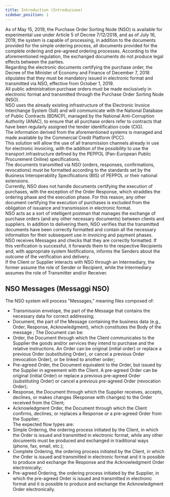 ```yaml
---
title: Introduction (Introduzione)
sidebar_position: 1
---
```


As of May 15, 2019, the Purchase Order Sorting Node (NSO) is available for experimental use under Article 5 of Decree 7/12/2018, and as of July 16, 2019, the system is capable of processing, in addition to the documents provided for the simple ordering process, all documents provided for the complete ordering and pre-agreed ordering processes. According to the aforementioned regulation, the exchanged documents do not produce legal effects between the parties.  
Regarding the electronic documents certifying the purchase order, the Decree of the Minister of Economy and Finance of December 7, 2018 stipulates that they must be mandatory issued in electronic format and transmitted via NSO, effective from October 1, 2019.          
All public administration purchase orders must be made exclusively in electronic format and transmitted through the Purchase Order Sorting Node (NSO).         
NSO uses the already existing infrastructure of the Electronic Invoice Interchange System (SdI) and will communicate with the National Database of Public Contracts (BDNCP), managed by the National Anti-Corruption Authority (ANAC), to ensure that all purchase orders refer to contracts that have been regularly assigned the tender identification code (CIG).  
The information derived from the aforementioned systems is managed and made available by the Commercial Credit Platform (PCC).  
This solution will allow the use of all transmission channels already in use for electronic invoicing, with the addition of the possibility to use the transport infrastructure defined by the PEPPOL (Pan-European Public Procurement Online) specifications.  
The documents transmitted via NSO (orders, responses, confirmations, revocations) must be formatted according to the standards set by the Business Interoperability Specifications (BIS) of PEPPOL or their national extensions.         
Currently, NSO does not handle documents certifying the execution of purchases, with the exception of the Order Response, which straddles the ordering phase and the execution phase. For this reason, any other document certifying the execution of purchases is excluded from the obligation of issuance and transmission in electronic format.  
NSO acts as a sort of intelligent postman that manages the exchange of purchase orders (and any other necessary documents) between clients and suppliers. In addition to delivering them, NSO verifies that the transmitted documents have been correctly formatted and contain all the necessary information for their subsequent use in invoicing and payment phases.          
NSO receives Messages and checks that they are correctly formatted. If this verification is successful, it forwards them to the respective Recipients and, with appropriate system Notifications, informs the Senders about the outcome of the verification and delivery.  
If the Client or Supplier interacts with NSO through an Intermediary, the former assume the role of Sender or Recipient, while the Intermediary assumes the role of Transmitter and/or Receiver.

## NSO Messages (Messaggi NSO)

The NSO system will process "Messages," meaning files composed of:
- Transmission envelope, the part of the Message that contains the necessary data for correct addressing; 
- Document, the part of the Message containing the business data (e.g., Order, Response, Acknowledgment), which constitutes the Body of the message ; 
The Document can be:
- Order, the Document through which the Client communicates to the Supplier the goods and/or services they intend to purchase and the relative instructions. An Order can be original (initial order) or replace a previous Order (substituting Order), or cancel a previous Order (revocation Order), or be linked to another order; 
- Pre-agreed Order, the Document equivalent to the Order, but issued by the Supplier in agreement with the Client. A pre-agreed Order can be original (initial Order) or replace a previous pre-agreed Order (substituting Order) or cancel a previous pre-agreed Order (revocation Order); 
- Response, the Document through which the Supplier receives, accepts, declines, or makes changes (Response with changes) to the Order received from the Client; 
- Acknowledgment Order, the Document through which the Client confirms, declines, or replaces a Response or a pre-agreed Order from the Supplier;  
The expected flow types are:
- Simple Ordering, the ordering process initiated by the Client, in which the Order is issued and transmitted in electronic format, while any other documents must be produced and exchanged in traditional ways (phone, fax, email, etc.); 
- Complete Ordering, the ordering process initiated by the Client, in which the Order is issued and transmitted in electronic format and it is possible to produce and exchange the Response and the Acknowledgment Order electronically; 
- Pre-agreed Ordering, the ordering process initiated by the Supplier, in which the pre-agreed Order is issued and transmitted in electronic format and it is possible to produce and exchange the Acknowledgment Order electronically.